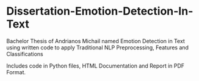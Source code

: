 # Dissertation-Emotion-Detection-In-Text

Bachelor Thesis of Andrianos Michail named Emotion Detection in Text using written code to apply Traditional NLP Preprocessing, Features and Classifications

Includes code in Python files, HTML Documentation and Report in PDF Format.
